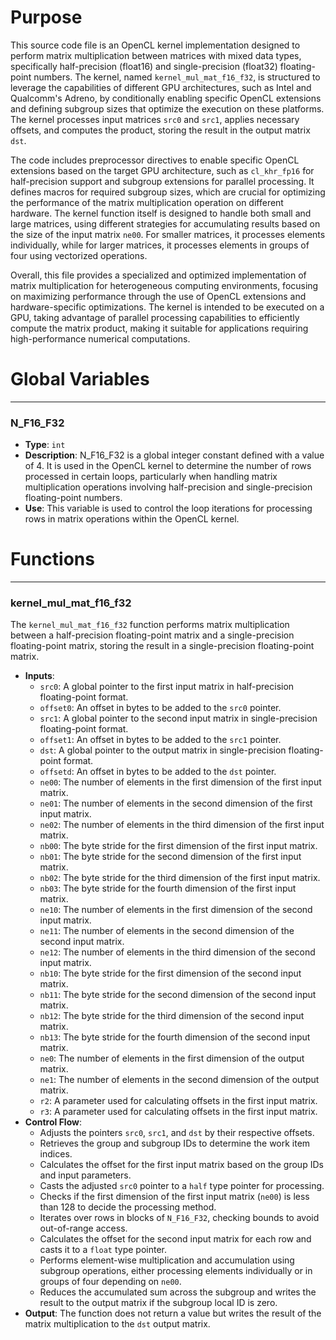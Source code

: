 # Purpose
This source code file is an OpenCL kernel implementation designed to perform matrix multiplication between matrices with mixed data types, specifically half-precision (float16) and single-precision (float32) floating-point numbers. The kernel, named `kernel_mul_mat_f16_f32`, is structured to leverage the capabilities of different GPU architectures, such as Intel and Qualcomm's Adreno, by conditionally enabling specific OpenCL extensions and defining subgroup sizes that optimize the execution on these platforms. The kernel processes input matrices `src0` and `src1`, applies necessary offsets, and computes the product, storing the result in the output matrix `dst`.

The code includes preprocessor directives to enable specific OpenCL extensions based on the target GPU architecture, such as `cl_khr_fp16` for half-precision support and subgroup extensions for parallel processing. It defines macros for required subgroup sizes, which are crucial for optimizing the performance of the matrix multiplication operation on different hardware. The kernel function itself is designed to handle both small and large matrices, using different strategies for accumulating results based on the size of the input matrix `ne00`. For smaller matrices, it processes elements individually, while for larger matrices, it processes elements in groups of four using vectorized operations.

Overall, this file provides a specialized and optimized implementation of matrix multiplication for heterogeneous computing environments, focusing on maximizing performance through the use of OpenCL extensions and hardware-specific optimizations. The kernel is intended to be executed on a GPU, taking advantage of parallel processing capabilities to efficiently compute the matrix product, making it suitable for applications requiring high-performance numerical computations.
# Global Variables

---
### N\_F16\_F32
- **Type**: `int`
- **Description**: N_F16_F32 is a global integer constant defined with a value of 4. It is used in the OpenCL kernel to determine the number of rows processed in certain loops, particularly when handling matrix multiplication operations involving half-precision and single-precision floating-point numbers.
- **Use**: This variable is used to control the loop iterations for processing rows in matrix operations within the OpenCL kernel.


# Functions

---
### kernel\_mul\_mat\_f16\_f32
The `kernel_mul_mat_f16_f32` function performs matrix multiplication between a half-precision floating-point matrix and a single-precision floating-point matrix, storing the result in a single-precision floating-point matrix.
- **Inputs**:
    - `src0`: A global pointer to the first input matrix in half-precision floating-point format.
    - `offset0`: An offset in bytes to be added to the `src0` pointer.
    - `src1`: A global pointer to the second input matrix in single-precision floating-point format.
    - `offset1`: An offset in bytes to be added to the `src1` pointer.
    - `dst`: A global pointer to the output matrix in single-precision floating-point format.
    - `offsetd`: An offset in bytes to be added to the `dst` pointer.
    - `ne00`: The number of elements in the first dimension of the first input matrix.
    - `ne01`: The number of elements in the second dimension of the first input matrix.
    - `ne02`: The number of elements in the third dimension of the first input matrix.
    - `nb00`: The byte stride for the first dimension of the first input matrix.
    - `nb01`: The byte stride for the second dimension of the first input matrix.
    - `nb02`: The byte stride for the third dimension of the first input matrix.
    - `nb03`: The byte stride for the fourth dimension of the first input matrix.
    - `ne10`: The number of elements in the first dimension of the second input matrix.
    - `ne11`: The number of elements in the second dimension of the second input matrix.
    - `ne12`: The number of elements in the third dimension of the second input matrix.
    - `nb10`: The byte stride for the first dimension of the second input matrix.
    - `nb11`: The byte stride for the second dimension of the second input matrix.
    - `nb12`: The byte stride for the third dimension of the second input matrix.
    - `nb13`: The byte stride for the fourth dimension of the second input matrix.
    - `ne0`: The number of elements in the first dimension of the output matrix.
    - `ne1`: The number of elements in the second dimension of the output matrix.
    - `r2`: A parameter used for calculating offsets in the first input matrix.
    - `r3`: A parameter used for calculating offsets in the first input matrix.
- **Control Flow**:
    - Adjusts the pointers `src0`, `src1`, and `dst` by their respective offsets.
    - Retrieves the group and subgroup IDs to determine the work item indices.
    - Calculates the offset for the first input matrix based on the group IDs and input parameters.
    - Casts the adjusted `src0` pointer to a `half` type pointer for processing.
    - Checks if the first dimension of the first input matrix (`ne00`) is less than 128 to decide the processing method.
    - Iterates over rows in blocks of `N_F16_F32`, checking bounds to avoid out-of-range access.
    - Calculates the offset for the second input matrix for each row and casts it to a `float` type pointer.
    - Performs element-wise multiplication and accumulation using subgroup operations, either processing elements individually or in groups of four depending on `ne00`.
    - Reduces the accumulated sum across the subgroup and writes the result to the output matrix if the subgroup local ID is zero.
- **Output**: The function does not return a value but writes the result of the matrix multiplication to the `dst` output matrix.


